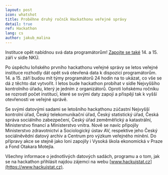 ```yaml
---
layout: post
icon: whatshot
title: Proběhne druhý ročník Hackathonu veřejné správy
detail: true
ref: Hackathon
lang: cs
author: jakub_malina
---
```


Instituce opět nabídnou svá data programátorům! [Zapojte se také](https://www.hackujstat.cz) 14. a 15. září v sídle NKÚ.

<!--more-->

Po úspěchu loňského prvního hackathonu veřejné správy se letos veřejné instituce rozhodly dát opět svá otevřená data k dispozici programátorům. 14. a 15. září budou mít týmy programátorů 24 hodin na to ukázat, co vše se dá z těchto dat vytvořit. I letos bude hackathon probíhat v sídle Nejvyššího kontrolního úřadu, který je jedním z organizátorů. Oproti loňskému ročníku se rozrostl počet institucí, které se svými daty zapojí a přispějí tak k vyšší otevřenosti ve veřejné správě.

Se svými datovými sadami se letošního hackathonu zúčastní Nejvyšší kontrolní úřad, Český telekomunikační úřad, Český statistický úřad, Česká správa sociálního zabezpečení, Český úřad zeměměřický a katastrální, Ministerstvo financí a Ministerstvo vnitra. Nově se navíc připojily Ministerstvo zdravotnictví a Sociologický ústav AV, respektive jeho Český sociálněvědní datový archiv a Centrum pro výzkum veřejného mínění. Do přípravy akce se stejně jako loni zapojily i Vysoká škola ekonomická v Praze a Fond Otakara Motejla.

Všechny informace o jednotlivých datových sadách, programu a o tom, jak se na hackathon přihlásit najdou zájemci na webu [www.hackujstat.cz](https://www.hackujstat.cz).
